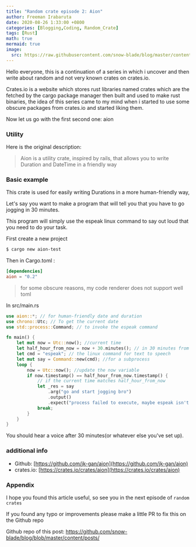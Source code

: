 ```yaml
---
title: "Random crate episode 2: Aion"
author: Freeman Irabaruta
date: 2020-08-26 1:33:00 +0800
categories: [Blogging,Coding, Random_Crate]
tags: [Rust]
math: true
mermaid: true
image:
  src: https://raw.githubusercontent.com/snow-blade/blog/master/content/assets/lite.png
---
```



Hello everyone, this is a continuation of a series in which i uncover and then write about random and not very known crates on crates.io.

Crates.io is a website which stores rust libraries named crates which are the fetched by the cargo package manager then built and used to make rust binaries, the idea of this series came to my mind when i started to use some obscure packages from crates.io and started liking them.

Now let us go with the first second one: aion

### Utility

Here is the original description:

> Aion is a utility crate, inspired by rails, that allows you to write Duration and DateTime in a friendly way

### Basic example

This crate is used for easily writing Durations in a more human-friendly way,

Let's say you want to make a program that will tell you that you have to go jogging in 30 minutes.

This program will simply use the espeak linux command to say out loud that you need to do your task.

First create a new project

```sh
$ cargo new aion-test
```

Then in Cargo.toml :

```toml
[dependencies] 
aion = "0.2"
```
> for some obscure reasons, my code renderer does not support well toml

In src/main.rs

```rust
use aion::*; // for human-friendly date and duration
use chrono::Utc; // To get the current date
use std::process::Command; // to invoke the espeak command

fn main() {
    let mut now = Utc::now(); //current time
    let half_hour_from_now = now + 30.minutes(); // in 30 minutes from now, replace it with 2 or one for faster results
    let cmd = "espeak"; // the linux command for text to speech
    let mut say = Command::new(cmd); //for a subprocess
    loop {
        now = Utc::now(); //update the now variable
        if now.timestamp() == half_hour_from_now.timestamp() {
            // if the current time matches half_hour_from_now
            let _res = say
                .arg("go and start jogging bro")
                .output()
                .expect("process failed to execute, maybe espeak isn't present on your system"); //execute the command and watch for errors
            break;
        }
    }
}

```

You should hear a voice after 30 minutes(or whatever else you've set up).

### additional info

- Github: [https://github.com/jk-gan/aion](https://github.com/jk-gan/aion)
- crates.io: [https://crates.io/crates/aion](https://crates.io/crates/aion)

### Appendix

I hope you found this article useful, so see you in the next episode of `random crates`

<p className="tip">If you found any typo or improvements please make a little PR to fix this on the Github repo</p>

Github repo of this post: https://github.com/snow-blade/blog/blob/master/content/posts/